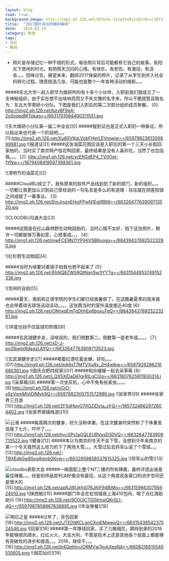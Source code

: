 ```yaml
---
layout: blog
road: true
background-image: http://img2.ph.126.net/DfooSc-SzcgfnsRz1u9c7A==/1871527120249566176.jpg
title:  "2017图片背后的精彩瞬间"
date:   2018-02-19
category: 旅游
tags:
- 记忆
- 瞬间
---
```


- 照片是存储记忆一种不错的形式。每张照片背后可能都有它自己的故事，有阳光下悠闲的时光，有阴雨天沉闷的心情。有快乐，有悲伤，有激动，有沮丧。。。回味过去，展望未来，翻阅2017保留的照片，记录了从学生到步入社会的转化过程。随意挑选几张，可能也是整个一年各种活动的缩影。。。


#####东北大学一起入职华为南研所的有十多个小伙伴，入职前我们就成立了一支神秘组织，由于实在想不出啥响亮而又不失文雅的名字来，所以干脆就暂且取名为：东北大学南研小分队。下图是我们入职后的第二次部分组织成员聚餐。
  [0]: http://img2.ph.126.net/bzv8F9eA-2oSnqedMTpkag==/6631701084400311551.jpg
  
![东大南研小分队第一届二中全会][0]
#####报到证也是正式入职的一种象征，所以贴出来也代表一个阶段吧。。。
  [1]:http://img2.ph.126.net/Xu60VKqLVobFHerLEVmwiw==/6597982361309699981.jpg
  ![报道证][1]
#####这张油菜花图应该是入职后的第一个三天小长假回家拍的，当时买了南京特产桂花鸭回家，最终结果是没有人喜欢吃，当然了也包括我。。。
  [2]: http://img1.ph.126.net/ycEflGdEP4_TV0Oet-1YNw==/1879408419597399361.jpg
  
  ![清明节的油菜花][2]

 #####CloudBU成立了，我有原来的软件产品线划到了新的部门，新的组织。。。一切都让我更加认识到自己曾经说的一句名言是多么的有道理：往往就在阴差阳错之间成就了一番事业。
  [3]: http://img2.ph.126.net/EmJmznEHojFPwN1EqjRBfA==/6632647763909713520.jpg
  
![CLOUDBU沟通大会][3]

#####这图是在红山森林野生动物园拍的，当时心情不太好，拍下这张照片，期许一切都能够万事如意，心想事成。。。
  [4]: http://img1.ph.126.net/mwFCE9N7tYPiHjV5B6vogg==/884394376925223280.jpg
  
![红杉野生动物园][4]

#####当时为啥要对着镜子拍我也想不起来了
  [5]: http://img2.ph.126.net/EhNQ8ZWS9QtNqn1iw3YYTg==/6631544953749152336.jpg
  
 ![空闲的自拍][5]

#####夏天，南航和正德学院的学生们都已经放暑假了，在这酷暑夏季的周末我也会带着球去球场活动活动。。。。这张图当时的室外温度接近40度
  [6]: http://img2.ph.126.net/ONnxqEmTgDhhEp6boxuTgQ==/884394376925223281.jpg
  
  ![38度也挡不住篮球的热情][6]

#####玄武湖健步走，没啥说的，我们倒数第二，倒数第一是老年组。。。。
  [7]: http://img2.ph.126.net/xD-J-po2lbwtxRdagzLAYQ==/6632647763909713523.jpg
  
  ![玄武湖健步走][7]
#####喝着红酒吃着金蝉，好吃。。。
  [07]:http://img0.ph.126.net/jpA6sT7MTVXu9x_2H4wlkw==/6597926286216680361.jpg
  ![国庆合肥四叔家][07]
#####和孙媛媛一起去采草莓
  [8]: http://img1.ph.126.net/i_Q95XjDaDA1grRtLgCl2g==/6631607625911930314.jpg
  ![采草莓][8]
#####第一次坐灰机，心中不免有些紧张。。。。
  [9]:http://img1.ph.126.net/pOjO-x9zVqmMhljDlMyk9Q==/6597882305751572986.jpg
  ![张家界][9]
#####张家界三日游  
  [10]:http://img1.ph.126.net/2F5dHpvO7jfGZiDcta_cFQ==/1657324662972604402.jpg
  ![张家界玻璃栈道][10]

  [11]:http://img2.ph.126.net/S7RlU2OS3Y1L62sMSJUuJQ==/6597847121379484448.jpg
  ![云海][11]
#####每周两次的健身，好久没称体重，在这次健身时突然称了下体重发现瘦了七斤，吓坏了。。。
  [12]:http://img1.ph.126.net/hvcSPs1aGQLEURVysD3DVQ==/6632647763909713522.jpg
  ![健身][12]
#####本以为南京的冬天不会下雪，没想到今年来南京的第一个冬天竟然这么给力的下了两场大雪。。。大雪过后去将军山滚了个雪球。。。
  [13]:http://img2.ph.126.net/-TBXEdk0w8SsgAqjnb2Kvw==/6632659858537615325.jpg
  ![将军山的雪][13]

  [14]:http://img2.ph.126.net/HlJmalLLgI6l5w9kQ7QiBQ==/6597556850309743637.jpg
  ![cloudbu表彰大会][14]
#####一碗面配上整个N7二楼的所有辣酱，最终评选出谁是最佳辣酱。。。经鉴别师品尝判决好像没有最佳，从这个角度说各窗口的进步空间还是很大的
  [15]:http://img1.ph.126.net/apRJWUkfo076JKjF94BiMg==/6631596630795624010.jpg
  ![陕西勉][15]
#####部门年会在虹悦城夜上海410包间，喝了点红酒助助兴
  [16]:http://img2.ph.126.net/9C0UlCTD0ilmwQKr0Ll-4Q==/6597987858867838895.jpg
  ![年会聚餐][16]

  [17]:http://img2.ph.126.net/DfooSc-SzcgfnsRz1u9c7A==/1871527120249566176.jpg
  ![明日之星][17]
#####过年了，背包回家
  [18]:http://img2.ph.126.net/lJTEDItKCLgnCXmEMwejxQ==/6631543854237524546.jpg
  ![回家][18]
#####第一年挣钱回家，买了几桶烟花，期待到来的2018年能够顺风顺水，红红火火，大吉大利，不管是技术上还是其他各个层面上都能够有突破性的进步和提高。。。2018，继续干。。。
  [19]:http://img1.ph.126.net/b4QphhnJORMVw7pvkXesNA==/6608216615540510605.png
  ![烟花灿烂][19]

   
